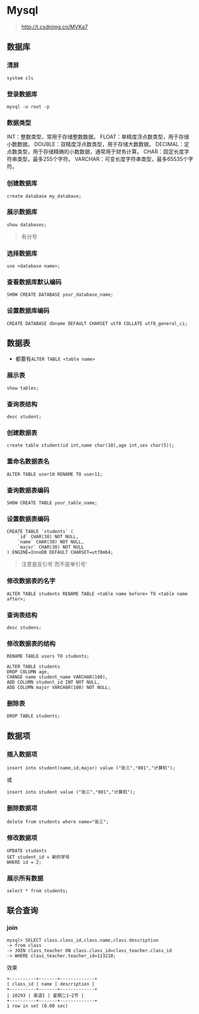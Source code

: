 # Mysql

> http://t.csdnimg.cn/MVKa7

## 数据库

### 清屏

```mysql
system cls
```

### 登录数据库

```shell
mysql -u root -p
```

### 数据类型
INT：整数类型，常用于存储整数数据。
FLOAT：单精度浮点数类型，用于存储小数数据。
DOUBLE：双精度浮点数类型，用于存储大数数据。
DECIMAL：定点数类型，用于存储精确的小数数据，通常用于财务计算。
CHAR：固定长度字符串类型，最多255个字符。
VARCHAR：可变长度字符串类型，最多65535个字符。 

### 创建数据库

```mysql
create database my_database;
```

### 展示数据库

```mysql
show databases;
```

> 有分号

### 选择数据库

```mysql
use <database name>;
```

### 查看数据库默认编码

```mysql
SHOW CREATE DATABASE your_database_name;
```

### 设置数据库编码

```mysql
CREATE DATABASE dbname DEFAULT CHARSET utf8 COLLATE utf8_general_ci;
```

## 数据表

* 都要有`ALTER TABLE <table name>`

### 展示表

```mysql
show tables;
```

### 查询表结构

```mysql
desc student;
```

### 创建数据表

```mysql
create table student(id int,name char(10),age int,sex char(5));
```

### 重命名数据表名

```mysql
ALTER TABLE user10 RENAME TO user11;
```

### 查询数据表编码

```mysql
SHOW CREATE TABLE your_table_name;
```

### 设置数据表编码

```mysql
CREATE TABLE `students` (
    `id` CHAR(30) NOT NULL,
    `name` CHAR(30) NOT NULL,
    `major` CHAR(30) NOT NULL
) ENGINE=InnoDB DEFAULT CHARSET=utf8mb4;
```

> 注意是反引号`而不是单引号‘

### 修改数据表的名字

```mysql
ALTER TABLE students RENAME TABLE <table name before> TO <table name after>;
```

### 查询表结构

```mysql
desc studens;
```

### 修改数据表的结构

```mysql
RENAME TABLE users TO students;

ALTER TABLE students
DROP COLUMN age,
CHANGE name student_name VARCHAR(100),
ADD COLUMN student_id INT NOT NULL,
ADD COLUMN major VARCHAR(100) NOT NULL;
```

### 删除表

```mysql
DROP TABLE students;
```

## 数据项

### 插入数据项

```mysql
insert into student(name,id,major) value ("张三","001","计算机");
```

或

```mysql
insert into student value ("张三","001","计算机");
```

### 删除数据项

```mysql
delete from students where name="张三";
```

### 修改数据项

```mysql
UPDATE students
SET student_id = 新的学号
WHERE id = 2;
```

### 展示所有数据

```mysql
select * from students;
```

## 联合查询

### join

```mysql
mysql> SELECT class.class_id,class.name,class.description
-> from class
-> JOIN class_teacher ON class.class_id=class_teacher.class_id
-> WHERE class_teacher.teacher_id=113210;
```

效果

```shell
+----------+-------+-------------+
| class_id | name | description |
+----------+-------+-------------+
| 10293 | 英语I | 星期二1~2节 |
+----------+-------+-------------+
1 row in set (0.00 sec)
```


